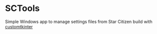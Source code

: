 # SCTools

Simple Windows app to manage settings files from Star Citizen build with [customtkinter](https://customtkinter.tomschimansky.com/)